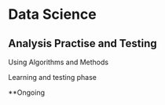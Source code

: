 # Data Science 

## Analysis Practise and Testing

Using Algorithms and Methods

Learning and testing phase

**Ongoing
